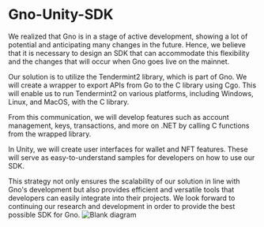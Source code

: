 # Gno-Unity-SDK
We realized that Gno is in a stage of active development, showing a lot of potential and anticipating many changes in the future. Hence, we believe that it is necessary to design an SDK that can accommodate this flexibility and the changes that will occur when Gno goes live on the mainnet.

Our solution is to utilize the Tendermint2 library, which is part of Gno. We will create a wrapper to export APIs from Go to the C library using Cgo. This will enable us to run Tendermint2 on various platforms, including Windows, Linux, and MacOS, with the C library.

From this communication, we will develop features such as account management, keys, transactions, and more on .NET by calling C functions from the wrapped library.

In Unity, we will create user interfaces for wallet and NFT features. These will serve as easy-to-understand samples for developers on how to use our SDK.

This strategy not only ensures the scalability of our solution in line with Gno's development but also provides efficient and versatile tools that developers can easily integrate into their projects. We look forward to continuing our research and development in order to provide the best possible SDK for Gno.
![Blank diagram](https://private-user-images.githubusercontent.com/133180467/290098553-44a7a688-199f-4ca9-99f7-1f9ca47300b4.png?jwt=eyJhbGciOiJIUzI1NiIsInR5cCI6IkpXVCJ9.eyJpc3MiOiJnaXRodWIuY29tIiwiYXVkIjoicmF3LmdpdGh1YnVzZXJjb250ZW50LmNvbSIsImtleSI6ImtleTEiLCJleHAiOjE3MDI0NTA0MjYsIm5iZiI6MTcwMjQ1MDEyNiwicGF0aCI6Ii8xMzMxODA0NjcvMjkwMDk4NTUzLTQ0YTdhNjg4LTE5OWYtNGNhOS05OWY3LTFmOWNhNDczMDBiNC5wbmc_WC1BbXotQWxnb3JpdGhtPUFXUzQtSE1BQy1TSEEyNTYmWC1BbXotQ3JlZGVudGlhbD1BS0lBSVdOSllBWDRDU1ZFSDUzQSUyRjIwMjMxMjEzJTJGdXMtZWFzdC0xJTJGczMlMkZhd3M0X3JlcXVlc3QmWC1BbXotRGF0ZT0yMDIzMTIxM1QwNjQ4NDZaJlgtQW16LUV4cGlyZXM9MzAwJlgtQW16LVNpZ25hdHVyZT0xMTExMWRhNDM2MTJlMDdmOWU5MTk4ZThiNjhiYjhhMTJjYmU1ZTUxMzkyOGRhOTA1NmVkM2VlZDAyYTJjMDRiJlgtQW16LVNpZ25lZEhlYWRlcnM9aG9zdCZhY3Rvcl9pZD0wJmtleV9pZD0wJnJlcG9faWQ9MCJ9.KF1lCNqXAfIq6MNM47MQ5pXZscUro4ykPUj7jl8t5WE)
